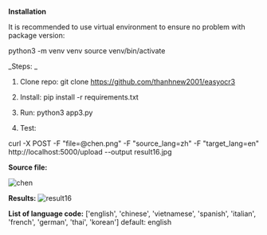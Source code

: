 **Installation**

It is recommended to use virtual environment to ensure no problem with package version:

python3 -m venv venv
source venv/bin/activate

_Steps: _

1. Clone repo: git clone https://github.com/thanhnew2001/easyocr3

2. Install: pip install -r requirements.txt
3. Run: python3 app3.py
4. Test:

curl -X POST -F "file=@chen.png" -F "source_lang=zh" -F "target_lang=en"  http://localhost:5000/upload --output result16.jpg

**Source file:**

![chen](https://github.com/thanhnew2001/easyocr3/assets/3261272/38c65902-7318-49c5-9574-c0a25622ea6a)


**Results:**
![result16](https://github.com/thanhnew2001/easyocr3/assets/3261272/7d2c58e8-ef6e-41fb-82c7-d2d2d1cde944)



**List of language code:**
['english', 'chinese', 'vietnamese', 'spanish', 'italian', 'french', 'german', 'thai', 'korean']
default: english
